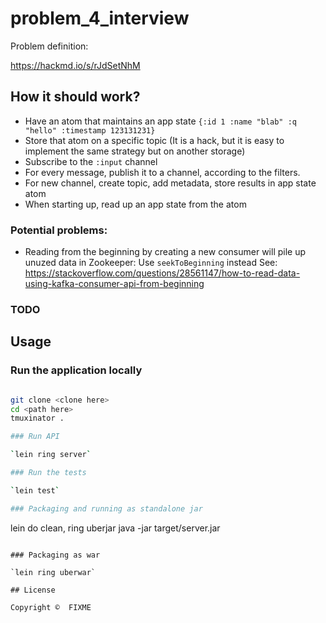 # problem_4_interview

Problem definition:

https://hackmd.io/s/rJdSetNhM

## How it should work?

* Have an atom that maintains an app state
  `{:id 1 :name "blab" :q "hello" :timestamp 123131231}`
* Store that atom on a specific topic
  (It is a hack, but it is easy to implement the same 
   strategy but on another storage)
* Subscribe to the `:input` channel
* For every message, publish it to a channel, according to the 
  filters. 
* For new channel, create topic, add metadata, 
  store results in app state atom
* When starting up, read up an app state from the atom

### Potential problems:

* Reading from the beginning by creating a new consumer
  will pile up unuzed data in Zookeeper:
  Use `seekToBeginning` instead
  See: https://stackoverflow.com/questions/28561147/how-to-read-data-using-kafka-consumer-api-from-beginning
  
### TODO
  
## Usage

### Run the application locally

```bash

git clone <clone here>
cd <path here>
tmuxinator . 

### Run API

`lein ring server`

### Run the tests

`lein test`

### Packaging and running as standalone jar

```
lein do clean, ring uberjar
java -jar target/server.jar
```

### Packaging as war

`lein ring uberwar`

## License

Copyright ©  FIXME
